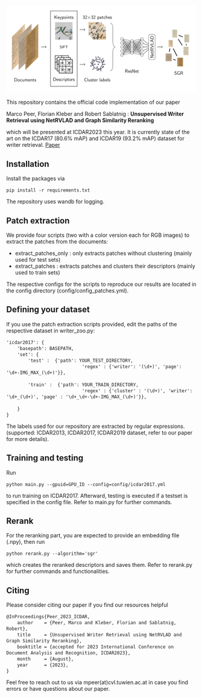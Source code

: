 ![header](assets/header.png)

This repository contains the official code implementation of our paper 

Marco Peer, Florian Kleber and Robert Sablatnig : **Unsupervised Writer Retrieval using NetRVLAD and Graph Similarity Reranking** 

which will be presented at ICDAR2023 this year. It is currently state of the art on the ICDAR17 (80.6% mAP) and ICDAR19 (93.2% mAP) dataset for writer retrieval. [Paper](https://arxiv.org/abs/2305.05358)

## Installation

Install the packages via

    pip install -r requirements.txt

The repository uses wandb for logging.

## Patch extraction

We provide four scripts (two with a color version each for RGB images) to extract the patches from the documents:

- extract_patches_only : only extracts patches without clustering (mainly used for test sets)
- extract_patches : extracts patches and clusters their descriptors (mainly used to train sets)

The respective configs for the scripts to reproduce our results are located in the config directory (config/config_patches.yml).


## Defining your dataset

If you use the patch extraction scripts provided, edit the paths of the respective dataset in writer_zoo.py:

    'icdar2017': {
        'basepath': BASEPATH,
        'set': {
            'test' :  {'path': YOUR_TEST_DIRECTORY,
                                'regex' : {'writer': '(\d+)', 'page': '\d+-IMG_MAX_(\d+)'}},

            'train' :  {'path': YOUR_TRAIN_DIRECTORY,
                                'regex' : {'cluster' : '(\d+)', 'writer': '\d+_(\d+)', 'page' : '\d+_\d+-\d+-IMG_MAX_(\d+)'}},
            
        }
    }


 The labels used for our repository are extracted by regular expressions. (supported: ICDAR2013, ICDAR2017, ICDAR2019 dataset, refer to our paper for more details).


## Training and testing

Run

    python main.py --gpuid=GPU_ID --config=config/icdar2017.yml

to run training on ICDAR2017. Afterward, testing is executed if a testset is specified in the config file. Refer to main.py for further commands.

## Rerank

For the reranking part, you are expected to provide an embedding file (.npy), then run

    python rerank.py --algorithm='sgr'

which creates the reranked descriptors and saves them. Refer to rerank.py for further commands and functionalities. 

## Citing

Please consider citing our paper if you find our resources helpful

    @InProceedings{Peer_2023_ICDAR,
        author    = {Peer, Marco and Kleber, Florian and Sablatnig, Robert},
        title     = {Unsupervised Writer Retrieval using NetRVLAD and Graph Similarity Reranking},
        booktitle = {accepted for 2023 International Conference on Document Analysis and Recognition, ICDAR2023},
        month     = {August},
        year      = {2023},
    }

Feel free to reach out to us via mpeer(at)cvl.tuwien.ac.at in case you find errors or have questions about our paper.
